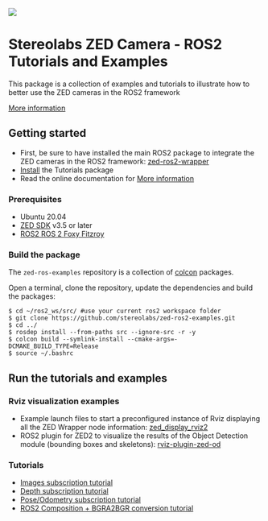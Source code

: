 ![](./images/Picto+STEREOLABS_Black.jpg)

# Stereolabs ZED Camera - ROS2 Tutorials and Examples

This package is a collection of examples and tutorials to illustrate how to better use the ZED cameras in the ROS2 framework

[More information](https://www.stereolabs.com/docs/ros2/)

## Getting started

- First, be sure to have installed the main ROS2 package to integrate the ZED cameras in the ROS2 framework: [zed-ros2-wrapper](https://github.com/stereolabs/zed-ros2-wrapper/)
- [Install](#build-the-package) the Tutorials package
- Read the online documentation for [More information](https://www.stereolabs.com/documentation/guides/using-zed-with-ros/introduction.html)

### Prerequisites

- Ubuntu 20.04
- [ZED SDK](https://www.stereolabs.com/developers/release/latest/) v3.5 or later
- [ROS2 ROS 2 Foxy Fitzroy](https://docs.ros.org/en/foxy/Installation/Linux-Install-Debians.html)

### Build the package

The `zed-ros-examples` repository is a collection of [colcon](http://design.ros2.org/articles/build_tool.html) packages. 

Open a terminal, clone the repository, update the dependencies and build the packages:

    $ cd ~/ros2_ws/src/ #use your current ros2 workspace folder
    $ git clone https://github.com/stereolabs/zed-ros2-examples.git
    $ cd ../
    $ rosdep install --from-paths src --ignore-src -r -y
    $ colcon build --symlink-install --cmake-args=-DCMAKE_BUILD_TYPE=Release
    $ source ~/.bashrc

## Run the tutorials and examples

### Rviz visualization examples

 - Example launch files to start a preconfigured instance of Rviz displaying all the ZED Wrapper node information: [zed_display_rviz2](https://github.com/stereolabs/zed-ros2-examples/tree/master/zed_display_rviz2)
 - ROS2 plugin for ZED2 to visualize the results of the Object Detection module (bounding boxes and skeletons): [rviz-plugin-zed-od](https://github.com/stereolabs/zed-ros2-examples/tree/master/rviz-plugin-zed-od)

### Tutorials

 - [Images subscription tutorial](https://github.com/stereolabs/zed-ros2-examples/tree/master/tutorials/zed_video_tutorial)
 - [Depth subscription tutorial](https://github.com/stereolabs/zed-ros2-examples/tree/master/tutorials/zed_depth_tutorial)
 - [Pose/Odometry subscription tutorial](https://github.com/stereolabs/zed-ros2-examples/tree/master/tutorials/zed_pose_tutorial)
 - [ROS2 Composition + BGRA2BGR conversion tutorial](https://github.com/stereolabs/zed-ros2-examples/tree/master/tutorials/zed_rgb_convert)




